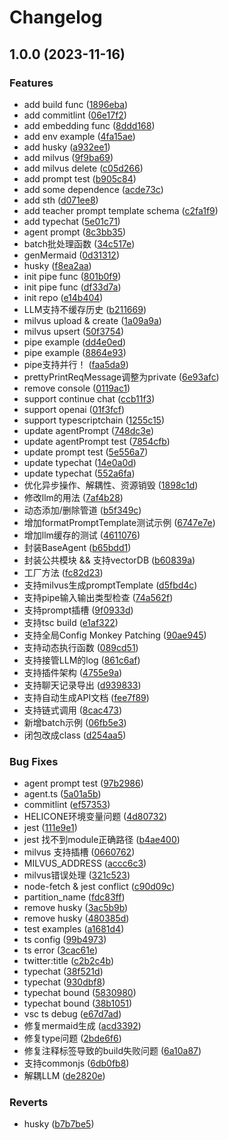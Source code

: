 # Changelog

## 1.0.0 (2023-11-16)


### Features

* add build func ([1896eba](https://github.com/IdeaLeap/llm-ops/commit/1896ebac576ca2d9fdb8767bb70825c009919ae9))
* add commitlint ([06e17f2](https://github.com/IdeaLeap/llm-ops/commit/06e17f2a6bfd270a42c12ee7243708b9f1afd99d))
* add embedding func ([8ddd168](https://github.com/IdeaLeap/llm-ops/commit/8ddd16879abda593dc86ef68f1c3be41b47dae6e))
* add env example ([4fa15ae](https://github.com/IdeaLeap/llm-ops/commit/4fa15ae7bcf4b55d1c254941d8e2822ef8a50f1c))
* add husky ([a932ee1](https://github.com/IdeaLeap/llm-ops/commit/a932ee1190febb74454a41d6841b8894e84e9410))
* add milvus ([9f9ba69](https://github.com/IdeaLeap/llm-ops/commit/9f9ba69bdb04ba82dfa51bb0a8b936abada0462c))
* add milvus delete ([c05d266](https://github.com/IdeaLeap/llm-ops/commit/c05d266a18a5a0b589877e9e22219ffb5661a41c))
* add prompt test ([b905c84](https://github.com/IdeaLeap/llm-ops/commit/b905c84c19b15de23c0ed8fa3b7f390bc69b8ff6))
* add some dependence ([acde73c](https://github.com/IdeaLeap/llm-ops/commit/acde73c0b7f0573242adfd84f0fe2c0e9b1d5724))
* add sth ([d071ee8](https://github.com/IdeaLeap/llm-ops/commit/d071ee8faf91c30ef815fec02f53c61d14dc8df3))
* add teacher prompt template schema ([c2fa1f9](https://github.com/IdeaLeap/llm-ops/commit/c2fa1f91c6f613d54949885dbe2f3147cb6ac393))
* add typechat ([5e01c71](https://github.com/IdeaLeap/llm-ops/commit/5e01c716b70c7ed86a79ba998096cf9951dbe8c3))
* agent prompt ([8c3bb35](https://github.com/IdeaLeap/llm-ops/commit/8c3bb35bb73d1ed95c3b2166a59fef7d5ca7a687))
* batch批处理函数 ([34c517e](https://github.com/IdeaLeap/llm-ops/commit/34c517ea3ac31bad133830b22c248c3fdcafbb71))
* genMermaid ([0d31312](https://github.com/IdeaLeap/llm-ops/commit/0d313125d57684a0e332e1af8c9fdd4193703541))
* husky ([f8ea2aa](https://github.com/IdeaLeap/llm-ops/commit/f8ea2aa425ffe35b8f0c7c09fe83af23dabd17cc))
* init pipe func ([801b0f9](https://github.com/IdeaLeap/llm-ops/commit/801b0f988096881bc8e56690f3f639f7c7870b35))
* init pipe func ([df33d7a](https://github.com/IdeaLeap/llm-ops/commit/df33d7a1c95bc8324a504a790ed27efa549a67a6))
* init repo ([e14b404](https://github.com/IdeaLeap/llm-ops/commit/e14b4048699d1178b61efd8ab212239145f1f908))
* LLM支持不缓存历史 ([b211669](https://github.com/IdeaLeap/llm-ops/commit/b21166990535581097722db6096d46101e6d162c))
* milvus upload & create ([1a09a9a](https://github.com/IdeaLeap/llm-ops/commit/1a09a9abfc187a27fb9d2a936976fd045efcbf93))
* milvus upsert ([50f3754](https://github.com/IdeaLeap/llm-ops/commit/50f37547c8ba53ff96bd3d8497eb1aa27e06a70c))
* pipe example ([dd4e0ed](https://github.com/IdeaLeap/llm-ops/commit/dd4e0ede0371db9246a0f6a6599d74de4f542f40))
* pipe example ([8864e93](https://github.com/IdeaLeap/llm-ops/commit/8864e933fc46d376c72c67f55428cf07df5ebe31))
* pipe支持并行！ ([faa5da9](https://github.com/IdeaLeap/llm-ops/commit/faa5da9420ed6afc87d97f297429108edf774b81))
* prettyPrintReqMessage调整为private ([6e93afc](https://github.com/IdeaLeap/llm-ops/commit/6e93afc0491fb2878a6aee94d98c80e860bb4e4f))
* remove console ([0119ac1](https://github.com/IdeaLeap/llm-ops/commit/0119ac12b48ae5eafe1ba9b7a32d352d7ebcd953))
* support continue chat ([ccb11f3](https://github.com/IdeaLeap/llm-ops/commit/ccb11f35427fd38765e21cd8f5b40075f75165cb))
* support openai ([01f3fcf](https://github.com/IdeaLeap/llm-ops/commit/01f3fcf9a6507cd9198beadc65c60c4923b878bb))
* support typescriptchain ([1255c15](https://github.com/IdeaLeap/llm-ops/commit/1255c15881f774c70ddb032b335bce349191f1c7))
* update agentPrompt ([748dc3e](https://github.com/IdeaLeap/llm-ops/commit/748dc3e5e7c66cc66c51313fd89f7d9d6eec8c06))
* update agentPrompt test ([7854cfb](https://github.com/IdeaLeap/llm-ops/commit/7854cfb400cac60e3863190b59d34dae3ea1248f))
* update prompt test ([5e556a7](https://github.com/IdeaLeap/llm-ops/commit/5e556a7f7b2ab5637f3ed767219953b8b279a100))
* update typechat ([14e0a0d](https://github.com/IdeaLeap/llm-ops/commit/14e0a0dfec8e70d5642b73a26d919e4963f7ee39))
* update typechat ([552a6fa](https://github.com/IdeaLeap/llm-ops/commit/552a6fa3fa32081d738c6844160f3cdf2c9b8fc5))
* 优化异步操作、解耦性、资源销毁 ([1898c1d](https://github.com/IdeaLeap/llm-ops/commit/1898c1d11656fd212b2469df8d5a7bf6a3e5b359))
* 修改llm的用法 ([7af4b28](https://github.com/IdeaLeap/llm-ops/commit/7af4b287d9019d8353fa2446b0f94adf57614505))
* 动态添加/删除管道 ([b5f349c](https://github.com/IdeaLeap/llm-ops/commit/b5f349cc5016971df8cbf19681c3ea08dc5dfa5e))
* 增加formatPromptTemplate测试示例 ([6747e7e](https://github.com/IdeaLeap/llm-ops/commit/6747e7eb74472a0309d343efec655489b139ad9a))
* 增加llm缓存的测试 ([4611076](https://github.com/IdeaLeap/llm-ops/commit/4611076bd4309b7a9d350f8a9edb26809eceb3c5))
* 封装BaseAgent ([b65bdd1](https://github.com/IdeaLeap/llm-ops/commit/b65bdd11cb9e4e984f634da4f423c82c9fd1b889))
* 封装公共模块 && 支持vectorDB ([b60839a](https://github.com/IdeaLeap/llm-ops/commit/b60839a2581a7d72fa7cc17cef3715c8c58be8c9))
* 工厂方法 ([fc82d23](https://github.com/IdeaLeap/llm-ops/commit/fc82d23ede87ab1450aea6fd075700adb1989651))
* 支持milvus生成promptTemplate ([d5fbd4c](https://github.com/IdeaLeap/llm-ops/commit/d5fbd4c7aaa3e1ad5b0a6e0c27780c024647c9b3))
* 支持pipe输入输出类型检查 ([74a562f](https://github.com/IdeaLeap/llm-ops/commit/74a562fc59ea872efef2c26bb0284f6e7fe7737c))
* 支持prompt插槽 ([9f0933d](https://github.com/IdeaLeap/llm-ops/commit/9f0933d57f0a4fb4fa80c003268f21a873aae314))
* 支持tsc build ([e1af322](https://github.com/IdeaLeap/llm-ops/commit/e1af3226604fceadbbbc4995fb2fdd9b0af3f3c0))
* 支持全局Config Monkey Patching ([90ae945](https://github.com/IdeaLeap/llm-ops/commit/90ae945514f4f4f7743de6eb1bec97c4638c5856))
* 支持动态执行函数 ([089cd51](https://github.com/IdeaLeap/llm-ops/commit/089cd51d5686ba5261953e4f7ec734ac16c2a8d8))
* 支持接管LLM的log ([861c6af](https://github.com/IdeaLeap/llm-ops/commit/861c6af340c8a8d1d2ffb09eb18a450fa9fba1d6))
* 支持插件架构 ([4755e9a](https://github.com/IdeaLeap/llm-ops/commit/4755e9a1923f98579a2c22881c74834552a26666))
* 支持聊天记录导出 ([d939833](https://github.com/IdeaLeap/llm-ops/commit/d939833a768b6dda093d760c51cb32581f515194))
* 支持自动生成API文档 ([fee7f89](https://github.com/IdeaLeap/llm-ops/commit/fee7f898e7b9d61aa6a49149ed6636f4d5dcdc7a))
* 支持链式调用 ([8cac473](https://github.com/IdeaLeap/llm-ops/commit/8cac4733cd6745e23de70cdf036187058ae7d886))
* 新增batch示例 ([06fb5e3](https://github.com/IdeaLeap/llm-ops/commit/06fb5e35f841d93d945be6573bfb3ec58d824846))
* 闭包改成class ([d254aa5](https://github.com/IdeaLeap/llm-ops/commit/d254aa5e3a6db9e32ffb7b99f2cf13e88cde4ec2))


### Bug Fixes

* agent prompt test ([97b2986](https://github.com/IdeaLeap/llm-ops/commit/97b29862a018a03f6bdec68b6538354b46a76212))
* agent.ts ([5a01a5b](https://github.com/IdeaLeap/llm-ops/commit/5a01a5b38eaa014a261600a23c1e44e2a0365b01))
* commitlint ([ef57353](https://github.com/IdeaLeap/llm-ops/commit/ef5735390d504888ad0845c4e686a0f4a81c0ca9))
* HELICONE环境变量问题 ([4d80732](https://github.com/IdeaLeap/llm-ops/commit/4d80732e789c642cb067c1b0b6225233ab7d719a))
* jest ([111e9e1](https://github.com/IdeaLeap/llm-ops/commit/111e9e12df255785f6e9ca3fa0e90ffdd583f566))
* jest 找不到module正确路径 ([b4ae400](https://github.com/IdeaLeap/llm-ops/commit/b4ae400b5d420cc08a63f7134ca2fdb111220b1d))
* milvus 支持插槽 ([0660762](https://github.com/IdeaLeap/llm-ops/commit/0660762c4db1a8685dcf3e20a3e07ee5ee749d0d))
* MILVUS_ADDRESS ([accc6c3](https://github.com/IdeaLeap/llm-ops/commit/accc6c3c2e6de107b888a320868985140eafa6e8))
* milvus错误处理 ([321c523](https://github.com/IdeaLeap/llm-ops/commit/321c52300880b0f2e5d72c8baa99fc92fe4bde8a))
* node-fetch & jest conflict ([c90d09c](https://github.com/IdeaLeap/llm-ops/commit/c90d09cdf1d6f7a79a14a9cc4a1c8e2a72063ba8))
* partition_name ([fdc83ff](https://github.com/IdeaLeap/llm-ops/commit/fdc83ff514580a2f654c7ca016d056edb88f2427))
* remove husky ([3ac5b9b](https://github.com/IdeaLeap/llm-ops/commit/3ac5b9bbd22e307145381cd0c49f0261c50dadc6))
* remove husky ([480385d](https://github.com/IdeaLeap/llm-ops/commit/480385dee13c630510f2f0108aabd65fb822404d))
* test examples ([a1681d4](https://github.com/IdeaLeap/llm-ops/commit/a1681d47a5dcec40b435f0e642e4359f74c086fd))
* ts config ([99b4973](https://github.com/IdeaLeap/llm-ops/commit/99b497327ec1f6cdd55ca3149ef1b64e3479172e))
* ts error ([3cac61e](https://github.com/IdeaLeap/llm-ops/commit/3cac61ee6eee234df978343186883ed15dca2c8d))
* twitter:title ([c2b2c4b](https://github.com/IdeaLeap/llm-ops/commit/c2b2c4b05c86e38d392a8e4a885020f3a04e5bec))
* typechat ([38f521d](https://github.com/IdeaLeap/llm-ops/commit/38f521d2cceb227743f5f1af037a3028c2cdf3d6))
* typechat ([930dbf8](https://github.com/IdeaLeap/llm-ops/commit/930dbf8ececaf00aad9cfec3aa5cffab6df8717b))
* typechat bound ([5830980](https://github.com/IdeaLeap/llm-ops/commit/58309803586b4c0401c5706a8f2e54ee5e08c5ba))
* typechat bound ([38b1051](https://github.com/IdeaLeap/llm-ops/commit/38b105103f46efc6815319dfb5c314a590f51b8d))
* vsc ts debug ([e67d7ad](https://github.com/IdeaLeap/llm-ops/commit/e67d7ada5df881d4ef8ae50e1a59a73ce54b3b74))
* 修复mermaid生成 ([acd3392](https://github.com/IdeaLeap/llm-ops/commit/acd339240a5a6596708f273db1352f6b2c1fbaad))
* 修复type问题 ([2bde6f6](https://github.com/IdeaLeap/llm-ops/commit/2bde6f6d29b4f40211e759d48f0292bf19ac5cf4))
* 修复注释标签导致的build失败问题 ([6a10a87](https://github.com/IdeaLeap/llm-ops/commit/6a10a87a521199bf58326086429c23069fe0e1c7))
* 支持commonjs ([6db0fb8](https://github.com/IdeaLeap/llm-ops/commit/6db0fb8c4319aa537122d6d8dc0e81642d6bdb97))
* 解耦LLM ([de2820e](https://github.com/IdeaLeap/llm-ops/commit/de2820ecf2f3bd43ab13aa79fc95a474e56875ed))


### Reverts

* husky ([b7b7be5](https://github.com/IdeaLeap/llm-ops/commit/b7b7be5e345a8a772829acc5a2ade7e4cb2a7834))
